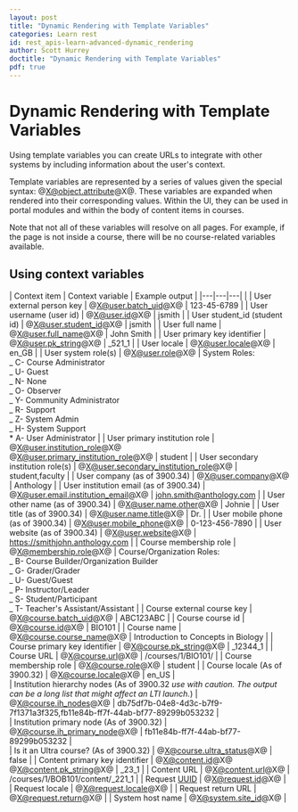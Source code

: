 ```yaml
---
layout: post
title: "Dynamic Rendering with Template Variables"
categories: Learn rest
id: rest_apis-learn-advanced-dynamic_rendering
author: Scott Hurrey
doctitle: "Dynamic Rendering with Template Variables"
pdf: true
---
```



# Dynamic Rendering with Template Variables

Using template variables you can create URLs to integrate with other systems by including information about the user's context.

Template variables are represented by a series of values given the special syntax: @X@object.attribute@X@. These variables are expanded when rendered into their corresponding values. Within the UI, they can be used in portal modules and within the body of content items in courses.

Note that not all of these variables will resolve on all pages. For example, if the page is not inside a course, there will be no course-related variables available.

## Using context variables

| Context item                                                             | Context variable                                                     | Example output                                                                                                                                                                                                                   |
|---|---|---|                                                     |
| User external person key                                                 | @X@user.batch_uid@X@                                                 | 123-45-6789                                                                                                                                                                                                                      |
| User username (user id)                                                  | @X@user.id@X@                                                        | jsmith                                                                                                                                                                                                                           |
| User student_id (student id)                                             | @X@user.student_id@X@                                                | jsmith                                                                                                                                                                                                                           |
| User full name                                                           | @X@user.full_name@X@                                                 | John Smith                                                                                                                                                                                                                       |
| User primary key identifier                                              | @X@user.pk_string@X@                                                 | \_521_1                                                                                                                                                                                                                          |
| User locale                                                              | @X@user.locale@X@                                                    | en_GB                                                                                                                                                                                                                            |
| User system role(s)                                                      | @X@user.role@X@                                                      | System Roles:<br />_ C- Course Administrator<br />_ U- Guest<br />_ N- None<br />_ O- Observer<br />_ Y- Community Administrator<br />_ R- Support<br />_ Z- System Admin<br />_ H- System Support<br />\* A- User Administrator |
| User primary institution role                                            | @X@user.institution_role@X@<br />@X@user.primary_institution_role@X@ | student                                                                                                                                                                                                                          |
| User secondary institution role(s)                                       | @X@user.secondary_institution_role@X@                                | student,faculty                                                                                                                                                                                                                  |
| User company (as of 3900.34)                                             | @X@user.company@X@                                                   | Anthology                                                            |
| User institution email (as of 3900.34)                                   | @X@user.email.institution_email@X@                                   | john.smith@anthology.com                                                            |
| User other name (as of 3900.34)                                          | @X@user.name.other@X@                                                | Johnie                                                            |
| User title (as of 3900.34)                                               | @X@user.name.title@X@                                                | Dr.                                                            |
| User mobile phone (as of 3900.34)                                        | @X@user.mobile_phone@X@                                              | 0-123-456-7890                                                            |
| User website (as of 3900.34)                                             | @X@user.website@X@                                                   | https://smithjohn.anthology.com                                                            |
| Course membership role                                                   | @X@membership.role@X@                                                | Course/Organization Roles:<br />_ B- Course Builder/Organization Builder<br />_ G- Grader/Grader<br />_ U- Guest/Guest<br />_ P- Instructor/Leader<br />_ S- Student/Participant<br />_ T- Teacher's Assistant/Assistant         |
| Course external course key                                               | @X@course.batch_uid@X@                                               | ABC123ABC                                                                                                                                                                                                                        |
| Course course id                                                         | @X@course.id@X@                                                      | BIO101                                                                                                                                                                                                                           |
| Course name                                                              | @X@course.course_name@X@                                             | Introduction to Concepts in Biology                                                                                                                                                                                              |
| Course primary key identifier                                            | @X@course.pk_string@X@                                               | \_12344_1                                                                                                                                                                                                                        |
| Course URL                                                               | @X@course.url@X@                                                     | /courses/1/BIO101/                                                                                                                                                                                                               |
| Course membership role                                                   | @X@course.role@X@                                                    | student                                                                                                                                                                                                                          |
| Course locale     (As of 3900.32)                                        | @X@course.locale@X@                                                  | en_US                                                            |    
| Institution hierarchy nodes (As of 3900.32 *use with caution. The output can be a long list that might affect an LTI launch.*)                          | @X@course.ih_nodes@X@                                                            | db75df7b-04e8-4d3c-b7f9-7f1371a3f325,fb11e84b-ff7f-44ab-bf77-89299b053232                                       |    
| Institution primary node	 (As of 3900.32)                               | @X@course.ih_primary_node@X@                                                            | fb11e84b-ff7f-44ab-bf77-89299b053232                                                           |    
| Is it an Ultra course?	 (As of 3900.32)                               | @X@course.ultra_status@X@                                                            | false                     |
| Content primary key identifier                                           | @X@content.id@X@<br />@X@content.pk_string@X@                        | \_23_1                                                                                                                                                                                                                           |
| Content URL                                                              | @X@content.url@X@                                                    | /courses/1/BOB101/content/\_221_1                                                                                                                                                                                                |
| Request [UUID](https://www.opengroup.org/onlinepubs/009629399/apdxa.htm) | @X@request.id@X@                                                     |
| Request locale                                                           | @X@request.locale@X@                                                 |
| Request return URL                                                       | @X@request.return@X@                                                 |
| System host name                                                         | @X@system.site_id@X@                                                 |


